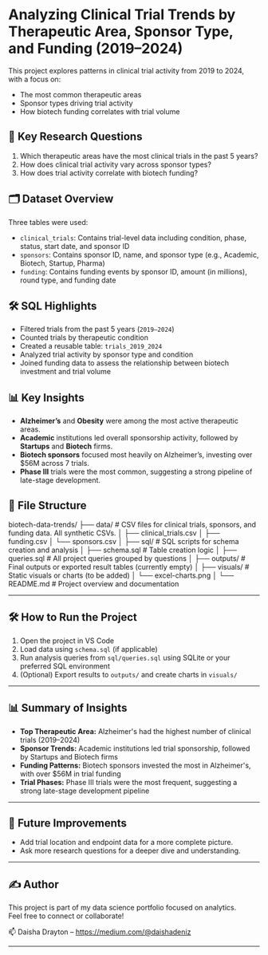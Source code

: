 # Analyzing Clinical Trial Trends by Therapeutic Area, Sponsor Type, and Funding (2019–2024)

This project explores patterns in clinical trial activity from 2019 to 2024, with a focus on:
- The most common therapeutic areas
- Sponsor types driving trial activity
- How biotech funding correlates with trial volume

## 📌 Key Research Questions
1. Which therapeutic areas have the most clinical trials in the past 5 years?
2. How does clinical trial activity vary across sponsor types?
3. How does trial activity correlate with biotech funding?

## 🗂️ Dataset Overview
Three tables were used:
- `clinical_trials`: Contains trial-level data including condition, phase, status, start date, and sponsor ID
- `sponsors`: Contains sponsor ID, name, and sponsor type (e.g., Academic, Biotech, Startup, Pharma)
- `funding`: Contains funding events by sponsor ID, amount (in millions), round type, and funding date

## 🛠️ SQL Highlights
- Filtered trials from the past 5 years (`2019–2024`)
- Counted trials by therapeutic condition
- Created a reusable table: `trials_2019_2024`
- Analyzed trial activity by sponsor type and condition
- Joined funding data to assess the relationship between biotech investment and trial volume

## 📊 Key Insights
- **Alzheimer’s** and **Obesity** were among the most active therapeutic areas.
- **Academic** institutions led overall sponsorship activity, followed by **Startups** and **Biotech** firms.
- **Biotech sponsors** focused most heavily on Alzheimer’s, investing over $56M across 7 trials.
- **Phase III** trials were the most common, suggesting a strong pipeline of late-stage development.

## 📂 File Structure
biotech-data-trends/
├── data/ # CSV files for clinical trials, sponsors, and funding data. All synthetic CSVs.
│ ├── clinical_trials.csv
│ ├── funding.csv
│ └── sponsors.csv
│
├── sql/ # SQL scripts for schema creation and analysis
│ ├── schema.sql # Table creation logic
│ ├── queries.sql # All project queries grouped by questions
│
├── outputs/ # Final outputs or exported result tables (currently empty)
│
├── visuals/ # Static visuals or charts (to be added)
│ └── excel-charts.png
│
└── README.md # Project overview and documentation


---

## 🛠️ How to Run the Project

1. Open the project in VS Code
2. Load data using `schema.sql` (if applicable)
3. Run analysis queries from `sql/queries.sql` using SQLite or your preferred SQL environment
4. (Optional) Export results to `outputs/` and create charts in `visuals/`

---

## 📊 Summary of Insights

- **Top Therapeutic Area:** Alzheimer's had the highest number of clinical trials (2019–2024)
- **Sponsor Trends:** Academic institutions led trial sponsorship, followed by Startups and Biotech firms
- **Funding Patterns:** Biotech sponsors invested the most in Alzheimer's, with over $56M in trial funding
- **Trial Phases:** Phase III trials were the most frequent, suggesting a strong late-stage development pipeline

---

## 🧠 Future Improvements
- Add trial location and endpoint data for a more complete picture.
- Ask more research questions for a deeper dive and understanding.

---

## ✍️ Author

This project is part of my data science portfolio focused on analytics.  
Feel free to connect or collaborate!

📫 Daisha Drayton – https://medium.com/@daishadeniz 

---


